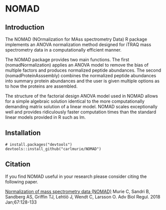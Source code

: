 # NOMAD  

## Introduction
The NOMAD (NOrmalization for MAss spectrometry Data) R package implements an ANOVA normalization method designed for iTRAQ mass spectrometry data in a computationally efficient manner. 
 
The NOMAD package provides two main functions. The first (nomadNormalization) applies an ANOVA model to remove the bias of multiple factors and produces normalized peptide abundances. The second (nomadProteinAsssembly) combines the normalized peptide abundances into summary protein abundances and the user is given multiple options as to how the proteins are assembled. 

The structure of the factorial design ANOVA model used in NOMAD allows for a simple algebraic solution identical to the more computationally demanding matrix solution of a linear model. NOMAD scales exceptionally well and provides ridiculously faster computation times than the standard linear models provided in R such as lm.

## Installation

```{r, eval = FALSE}
# install.packages("devtools")
devtools::install_github("carlmurie/NOMAD")
```
## Citation

If you find NOMAD useful in your research please consider citing the following paper.  
  
[Normalization of mass spectrometry data (NOMAD)](https://www.ncbi.nlm.nih.gov/pubmed/29174395) Murie C, Sandri B, Sandberg AS, Griffin TJ, Lehtiö J, Wendt C, Larsson O. Adv Biol Regul. 2018 Jan;67:128-133
